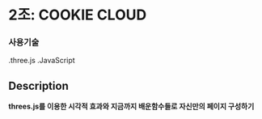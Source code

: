 # 2조: COOKIE CLOUD  
### 사용기술
.three.js
.JavaScript

## Description
**threes.js를 이용한 시각적 효과와 지금까지 배운함수들로 
자신만의 페이지 구성하기**
